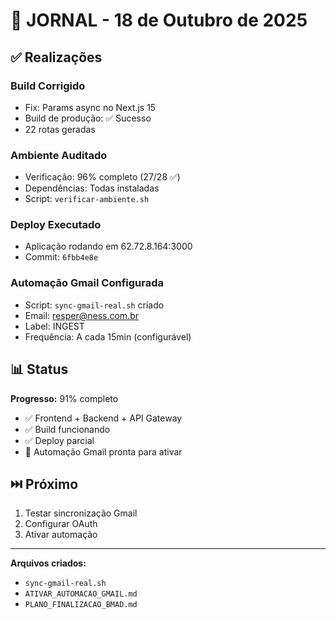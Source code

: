 # 📅 JORNAL - 18 de Outubro de 2025

## ✅ Realizações

### **Build Corrigido**
- Fix: Params async no Next.js 15
- Build de produção: ✅ Sucesso
- 22 rotas geradas

### **Ambiente Auditado**
- Verificação: 96% completo (27/28 ✅)
- Dependências: Todas instaladas
- Script: `verificar-ambiente.sh`

### **Deploy Executado**
- Aplicação rodando em 62.72.8.164:3000
- Commit: `6fbb4e8e`

### **Automação Gmail Configurada**
- Script: `sync-gmail-real.sh` criado
- Email: resper@ness.com.br
- Label: INGEST
- Frequência: A cada 15min (configurável)

## 📊 Status

**Progresso:** 91% completo
- ✅ Frontend + Backend + API Gateway
- ✅ Build funcionando
- ✅ Deploy parcial
- 🔄 Automação Gmail pronta para ativar

## ⏭️ Próximo

1. Testar sincronização Gmail
2. Configurar OAuth
3. Ativar automação

---

**Arquivos criados:**
- `sync-gmail-real.sh`
- `ATIVAR_AUTOMACAO_GMAIL.md`
- `PLANO_FINALIZACAO_BMAD.md`
